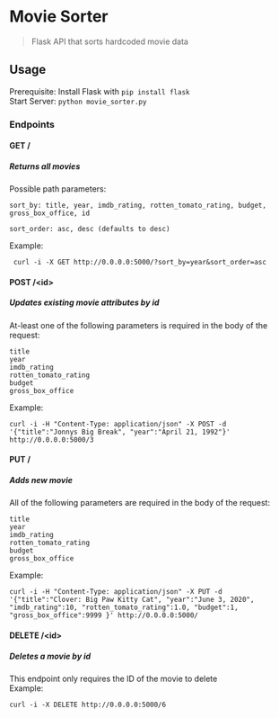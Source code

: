 # Movie Sorter
> Flask API that sorts hardcoded movie data

## Usage
Prerequisite: Install Flask with `pip install flask`  
Start Server: `python movie_sorter.py`  

### Endpoints
#### GET /
##### Returns all movies  
Possible path parameters:  
```
sort_by: title, year, imdb_rating, rotten_tomato_rating, budget, gross_box_office, id

sort_order: asc, desc (defaults to desc)
```  
Example: 
```
 curl -i -X GET http://0.0.0.0:5000/?sort_by=year&sort_order=asc
```


#### POST /\<id\>
##### Updates existing movie attributes by id
At-least one of the following parameters is required in the body of the request:
```
title
year
imdb_rating
rotten_tomato_rating
budget
gross_box_office
```
Example:
```
curl -i -H "Content-Type: application/json" -X POST -d '{"title":"Jonnys Big Break", "year":"April 21, 1992"}' http://0.0.0.0:5000/3
```


#### PUT /
##### Adds new movie  
All of the following parameters are required in the body of the request:
```
title
year
imdb_rating
rotten_tomato_rating
budget
gross_box_office
```
Example:
```
curl -i -H "Content-Type: application/json" -X PUT -d '{"title":"Clover: Big Paw Kitty Cat", "year":"June 3, 2020", "imdb_rating":10, "rotten_tomato_rating":1.0, "budget":1, "gross_box_office":9999 }' http://0.0.0.0:5000/
```


#### DELETE /\<id\>
##### Deletes a movie by id
This endpoint only requires the ID of the movie to delete  
Example:  
```
curl -i -X DELETE http://0.0.0.0:5000/6
```
